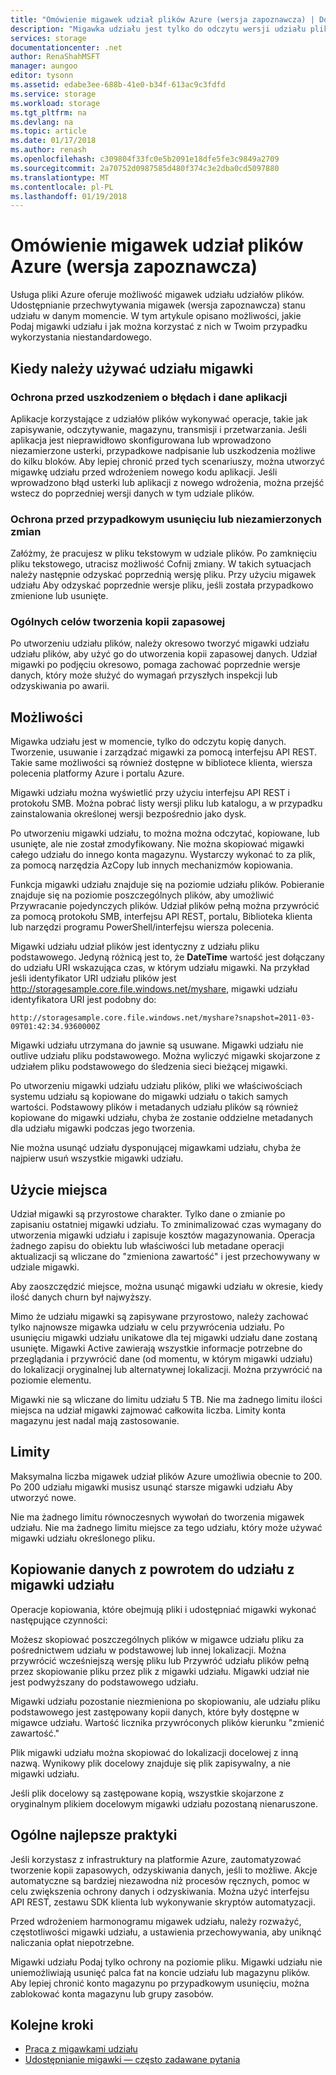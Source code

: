 ```yaml
---
title: "Omówienie migawek udział plików Azure (wersja zapoznawcza) | Dokumentacja firmy Microsoft"
description: "Migawka udziału jest tylko do odczytu wersji udziału plików platformy Azure, która jest wykonywana w punkcie w czasie, aby utworzyć kopię zapasową udziału."
services: storage
documentationcenter: .net
author: RenaShahMSFT
manager: aungoo
editor: tysonn
ms.assetid: edabe3ee-688b-41e0-b34f-613ac9c3fdfd
ms.service: storage
ms.workload: storage
ms.tgt_pltfrm: na
ms.devlang: na
ms.topic: article
ms.date: 01/17/2018
ms.author: renash
ms.openlocfilehash: c309804f33fc0e5b2091e18dfe5fe3c9849a2709
ms.sourcegitcommit: 2a70752d0987585d480f374c3e2dba0cd5097880
ms.translationtype: MT
ms.contentlocale: pl-PL
ms.lasthandoff: 01/19/2018
---
```

# <a name="overview-of-share-snapshots-for-azure-files-preview"></a>Omówienie migawek udział plików Azure (wersja zapoznawcza)
Usługa pliki Azure oferuje możliwość migawek udziału udziałów plików. Udostępnianie przechwytywania migawek (wersja zapoznawcza) stanu udziału w danym momencie. W tym artykule opisano możliwości, jakie Podaj migawki udziału i jak można korzystać z nich w Twoim przypadku wykorzystania niestandardowego.


## <a name="when-to-use-share-snapshots"></a>Kiedy należy używać udziału migawki

### <a name="protection-against-application-error-and-data-corruption"></a>Ochrona przed uszkodzeniem o błędach i dane aplikacji

Aplikacje korzystające z udziałów plików wykonywać operacje, takie jak zapisywanie, odczytywanie, magazynu, transmisji i przetwarzania. Jeśli aplikacja jest nieprawidłowo skonfigurowana lub wprowadzono niezamierzone usterki, przypadkowe nadpisanie lub uszkodzenia możliwe do kilku bloków. Aby lepiej chronić przed tych scenariuszy, można utworzyć migawkę udziału przed wdrożeniem nowego kodu aplikacji. Jeśli wprowadzono błąd usterki lub aplikacji z nowego wdrożenia, można przejść wstecz do poprzedniej wersji danych w tym udziale plików. 

### <a name="protection-against-accidental-deletions-or-unintended-changes"></a>Ochrona przed przypadkowym usunięciu lub niezamierzonych zmian

Załóżmy, że pracujesz w pliku tekstowym w udziale plików. Po zamknięciu pliku tekstowego, utracisz możliwość Cofnij zmiany. W takich sytuacjach należy następnie odzyskać poprzednią wersję pliku. Przy użyciu migawek udziału Aby odzyskać poprzednie wersje pliku, jeśli została przypadkowo zmienione lub usunięte.

### <a name="general-backup-purposes"></a>Ogólnych celów tworzenia kopii zapasowej

Po utworzeniu udziału plików, należy okresowo tworzyć migawki udziału udziału plików, aby użyć go do utworzenia kopii zapasowej danych. Udział migawki po podjęciu okresowo, pomaga zachować poprzednie wersje danych, który może służyć do wymagań przyszłych inspekcji lub odzyskiwania po awarii.

## <a name="capabilities"></a>Możliwości

Migawka udziału jest w momencie, tylko do odczytu kopię danych. Tworzenie, usuwanie i zarządzać migawki za pomocą interfejsu API REST. Takie same możliwości są również dostępne w bibliotece klienta, wiersza polecenia platformy Azure i portalu Azure. 

Migawki udziału można wyświetlić przy użyciu interfejsu API REST i protokołu SMB. Można pobrać listy wersji pliku lub katalogu, a w przypadku zainstalowania określonej wersji bezpośrednio jako dysk. 

Po utworzeniu migawki udziału, to można można odczytać, kopiowane, lub usunięte, ale nie został zmodyfikowany. Nie można skopiować migawki całego udziału do innego konta magazynu. Wystarczy wykonać to za plik, za pomocą narzędzia AzCopy lub innych mechanizmów kopiowania.

Funkcja migawki udziału znajduje się na poziomie udziału plików. Pobieranie znajduje się na poziomie poszczególnych plików, aby umożliwić Przywracanie pojedynczych plików. Udział plików pełną można przywrócić za pomocą protokołu SMB, interfejsu API REST, portalu, Biblioteka klienta lub narzędzi programu PowerShell/interfejsu wiersza polecenia.

Migawki udziału udział plików jest identyczny z udziału pliku podstawowego. Jedyną różnicą jest to, że **DateTime** wartość jest dołączany do udziału URI wskazująca czas, w którym udziału migawki. Na przykład jeśli identyfikator URI udziału plików jest http://storagesample.core.file.windows.net/myshare, migawki udziału identyfikatora URI jest podobny do:
```
http://storagesample.core.file.windows.net/myshare?snapshot=2011-03-09T01:42:34.9360000Z
```

Migawki udziału utrzymana do jawnie są usuwane. Migawki udziału nie outlive udziału pliku podstawowego. Można wyliczyć migawki skojarzone z udziałem pliku podstawowego do śledzenia sieci bieżącej migawki. 

Po utworzeniu migawki udziału udziału plików, pliki we właściwościach systemu udziału są kopiowane do migawki udziału o takich samych wartości. Podstawowy plików i metadanych udziału plików są również kopiowane do migawki udziału, chyba że zostanie oddzielne metadanych dla udziału migawki podczas jego tworzenia.

Nie można usunąć udziału dysponującej migawkami udziału, chyba że najpierw usuń wszystkie migawki udziału.


## <a name="space-usage"></a>Użycie miejsca 

Udział migawki są przyrostowe charakter. Tylko dane o zmianie po zapisaniu ostatniej migawki udziału. To zminimalizować czas wymagany do utworzenia migawki udziału i zapisuje kosztów magazynowania. Operacja żadnego zapisu do obiektu lub właściwości lub metadane operacji aktualizacji są wliczane do "zmieniona zawartość" i jest przechowywany w udziale migawki. 

Aby zaoszczędzić miejsce, można usunąć migawki udziału w okresie, kiedy ilość danych churn był najwyższy.

Mimo że udziału migawki są zapisywane przyrostowo, należy zachować tylko najnowsze migawka udziału w celu przywrócenia udziału. Po usunięciu migawki udziału unikatowe dla tej migawki udziału dane zostaną usunięte. Migawki Active zawierają wszystkie informacje potrzebne do przeglądania i przywrócić dane (od momentu, w którym migawki udziału) do lokalizacji oryginalnej lub alternatywnej lokalizacji. Można przywrócić na poziomie elementu.

Migawki nie są wliczane do limitu udziału 5 TB. Nie ma żadnego limitu ilości miejsca na udział migawki zajmować całkowita liczba. Limity konta magazynu jest nadal mają zastosowanie.

## <a name="limits"></a>Limity

Maksymalna liczba migawek udział plików Azure umożliwia obecnie to 200. Po 200 udziału migawki musisz usunąć starsze migawki udziału Aby utworzyć nowe. 

Nie ma żadnego limitu równoczesnych wywołań do tworzenia migawek udziału. Nie ma żadnego limitu miejsce za tego udziału, który może używać migawki udziału określonego pliku. 

## <a name="copying-data-back-to-a-share-from-share-snapshot"></a>Kopiowanie danych z powrotem do udziału z migawki udziału

Operacje kopiowania, które obejmują pliki i udostępniać migawki wykonać następujące czynności:

Możesz skopiować poszczególnych plików w migawce udziału pliku za pośrednictwem udziału w podstawowej lub innej lokalizacji. Można przywrócić wcześniejszą wersję pliku lub Przywróć udziału plików pełną przez skopiowanie pliku przez plik z migawki udziału. Migawki udział nie jest podwyższany do podstawowego udziału. 

Migawki udziału pozostanie niezmieniona po skopiowaniu, ale udziału pliku podstawowego jest zastępowany kopii danych, które były dostępne w migawce udziału. Wartość licznika przywróconych plików kierunku "zmienić zawartość."

Plik migawki udziału można skopiować do lokalizacji docelowej z inną nazwą. Wynikowy plik docelowy znajduje się plik zapisywalny, a nie migawki udziału.

Jeśli plik docelowy są zastępowane kopią, wszystkie skojarzone z oryginalnym plikiem docelowym migawki udziału pozostaną nienaruszone.

## <a name="general-best-practices"></a>Ogólne najlepsze praktyki 

Jeśli korzystasz z infrastruktury na platformie Azure, zautomatyzować tworzenie kopii zapasowych, odzyskiwania danych, jeśli to możliwe. Akcje automatyczne są bardziej niezawodna niż procesów ręcznych, pomoc w celu zwiększenia ochrony danych i odzyskiwania. Można użyć interfejsu API REST, zestawu SDK klienta lub wykonywanie skryptów automatyzacji.

Przed wdrożeniem harmonogramu migawek udziału, należy rozważyć, częstotliwości migawki udziału, a ustawienia przechowywania, aby uniknąć naliczania opłat niepotrzebne.

Migawki udziału Podaj tylko ochrony na poziomie pliku. Migawki udziału nie uniemożliwiają usunięć palca fat na koncie udziału lub magazynu plików. Aby lepiej chronić konto magazynu po przypadkowym usunięciu, można zablokować konta magazynu lub grupy zasobów.

## <a name="next-steps"></a>Kolejne kroki
* [Praca z migawkami udziału](storage-how-to-use-files-snapshots.md)
* [Udostępnianie migawki — często zadawane pytania](storage-files-faq.md)

